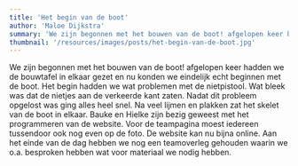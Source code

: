 ```yaml
---
title: 'Het begin van de boot'
author: 'Maloe Dijkstra'
summary: 'We zijn begonnen met het bouwen van de boot! afgelopen keer hadden we de bouwtafel in elkaar gezet en nu konden we eindelijk echt beginnen met de boot. We zijn een heel eind opgeschoten. '
thumbnail: '/resources/images/posts/het-begin-van-de-boot.jpg'
---
```


We zijn begonnen met het bouwen van de boot! afgelopen keer hadden we de bouwtafel in elkaar gezet en nu konden we eindelijk echt beginnen met de boot. Het begin hadden we wat problemen met de nietpistool. Wat bleek was dat de nietjes aan de verkeerde kant zaten. Nadat dit probleem opgelost was ging alles heel snel. Na veel lijmen en plakken zat het skelet van de boot in elkaar. Bauke en Hielke zijn bezig geweest met het programmeren van de website. Voor de teampagina moest iedereen tussendoor ook nog even op de foto. De website kan nu bijna online. Aan het einde van de dag hebben we nog een teamoverleg gehouden waarin we o.a. besproken hebben wat voor materiaal we nodig hebben.
